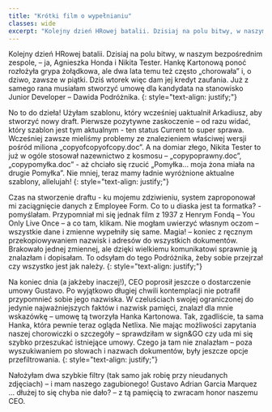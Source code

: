 ```yaml
---
title: "Krótki film o wypełnianiu"
classes: wide
excerpt: "Kolejny dzień HRowej batalii. Dzisiaj na polu bitwy, w naszym bezpośrednim zespole, – ja, Agnieszka Honda i Nikita Tester."
---
```

Kolejny dzień HRowej batalii. Dzisiaj na polu bitwy, w naszym bezpośrednim zespole, – ja, Agnieszka Honda i Nikita Tester. Hankę Kartonową ponoć rozłożyła grypa żołądkowa, ale dwa lata temu też często „chorowała” i, o dziwo, zawsze w piątki. Dziś wtorek więc dam jej kredyt zaufania. Już z samego rana musiałam stworzyć umowę dla kandydata na stanowisko Junior Developer – Dawida Podróżnika. 
{: style="text-align: justify;"}

No to do dzieła! Użyłam szablonu, który wcześniej uaktualnił Arkadiusz, aby stworzyć nowy draft. Pierwsze pozytywne zaskoczenie – od razu widać, który szablon jest tym aktualnym - ten status Current to super sprawa. Wcześniej zawsze mieliśmy problemy ze znalezieniem właściwej wersji pośród miliona „copyofcopyofcopy.doc”. A na domiar złego, Nikita Tester to już w ogóle stosował nazewnictwo z kosmosu –  „copypoprawny.doc”, „copypomyłka.doc” - aż chciało się rzucić „Pomyłka... moja żona miała na drugie Pomyłka”. Nie mniej, teraz mamy ładnie wyróżnione aktualne szablony, allelujah! 
{: style="text-align: justify;"}

Czas na stworzenie draftu -  ku mojemu zdziwieniu, system zaproponował mi zaciągnięcie danych z Employee Form. Co to u diaska jest ta formatka? -pomyślałam. Przypomniał mi się jednak film z 1937 z Henrym Fondą – You Only Live Once – a co tam, klikam. Nie mogłam uwierzyć własnym oczom – wszystkie dane i zmienne wypełniły się same. Magia! – koniec z ręcznym przekopiowywaniem nazwisk i adresów do wszystkich dokumentów.  Brakowało jednej zmiennej, ale dzięki wielkiemu komunikatowi sprawnie ją znalazłam i dopisałam. To odsyłam do tego Podróżnika, żeby sobie przejrzał czy wszystko jest jak należy.
{: style="text-align: justify;"}

Na koniec dnia (a jakżeby inaczej!), CEO poprosił jeszcze o dostarczenie umowy Gustavo. Po wyjątkowo długiej chwili kontemplacji nie potrafił przypomnieć sobie jego nazwiska. W czeluściach swojej ograniczonej do jedynie najważniejszych faktów i nazwisk pamięci, znalazł dla mnie wskazówkę – umowę tą tworzyła Hanka Kartonowa. Tak, zgadliście, ta sama Hanka, która pewnie teraz ogląda Netlixa. Nie mając możliwości zapytania naszej chorowiczki o szczegóły – sprawdziłam w sign&GO czy uda mi się szybko przeszukać istniejące umowy. Czego ja tam nie znalazłam – poza wyszukiwaniem po słowach i nazwach dokumentów, były jeszcze opcje przefiltrowania.
{: style="text-align: justify;"}

Nałożyłam dwa szybkie filtry (tak samo jak robię przy nieudanych zdjęciach) – i mam naszego zagubionego!
Gustavo Adrian Garcia Marquez ... dłużej to się chyba nie dało? – z tą pamięcią to zwracam honor naszemu CEO.
